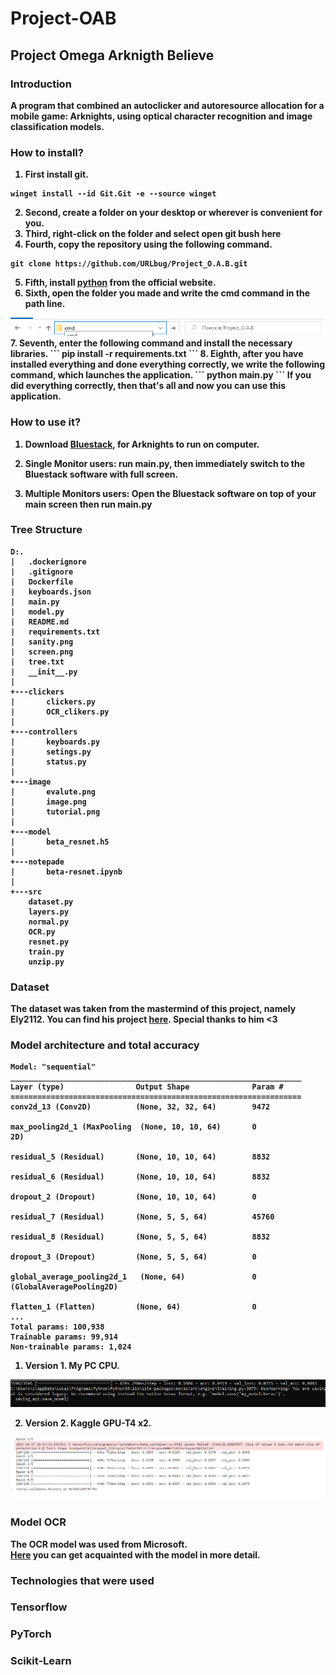 # <b>Project-OAB
## <b>Project Omega Arknigth Believe
### <b>Introduction
<b>A program that combined an autoclicker and autoresource allocation for a mobile game: Arknights, using optical character recognition and image classification models.

### <b>How to install?
1. First install git.
```
winget install --id Git.Git -e --source winget
```
2. Second, create a folder on your desktop or wherever is convenient for you.
3. Third, right-click on the folder and select open git bush here
4. Fourth, copy the repository using the following command.
```
git clone https://github.com/URLbug/Project_O.A.B.git
```
5. Fifth, install <a href="https://www.python.org/">python</a> from the official website.
6. Sixth, open the folder you made and write the cmd command in the path line.
<img src="./image/tutorial.png">
7. Seventh, enter the following command and install the necessary libraries.
```
pip install -r requirements.txt
```
8. Eighth, after you have installed everything and done everything correctly, we write the following command, which launches the application.
```
python main.py
```
If you did everything correctly, then that's all and now you can use this application.

### <b>How to use it?
1. Download <a href="https://www.bluestacks.com/download.html">Bluestack</a>, for Arknights to run on computer.

2. Single Monitor users: run main.py, then immediately switch to the Bluestack software with full screen.

3. Multiple Monitors users: Open the Bluestack software on top of your main screen then run main.py

### <b>Tree Structure

    D:.
    |   .dockerignore
    |   .gitignore
    |   Dockerfile
    |   keyboards.json
    |   main.py
    |   model.py
    |   README.md
    |   requirements.txt
    |   sanity.png
    |   screen.png
    |   tree.txt
    |   __init__.py
    |   
    +---clickers
    |       clickers.py
    |       OCR_clikers.py         
    |           
    +---controllers
    |       keyboards.py
    |       setings.py
    |       status.py          
    |           
    +---image
    |       evalute.png
    |       image.png
    |       tutorial.png
    |       
    +---model
    |       beta_resnet.h5
    |       
    +---notepade
    |       beta-resnet.ipynb
    |       
    +---src
        dataset.py
        layers.py
        normal.py
        OCR.py
        resnet.py
        train.py
        unzip.py

### <b>Dataset
The dataset was taken from the mastermind of this project, namely Ely2112. You can find his project <a href="https://github.com/Ely2112/Arknights-Auto-Clicker/tree/main">here</a>. Special thanks to him <3

### <b>Model architecture and total accuracy
    Model: "sequential"
    _________________________________________________________________
    Layer (type)                Output Shape              Param #   
    =================================================================
    conv2d_13 (Conv2D)          (None, 32, 32, 64)        9472      
                                                                    
    max_pooling2d_1 (MaxPooling  (None, 10, 10, 64)       0         
    2D)                                                             
                                                                    
    residual_5 (Residual)       (None, 10, 10, 64)        8832      
                                                                    
    residual_6 (Residual)       (None, 10, 10, 64)        8832      
                                                                    
    dropout_2 (Dropout)         (None, 10, 10, 64)        0         
                                                                    
    residual_7 (Residual)       (None, 5, 5, 64)          45760     
                                                                    
    residual_8 (Residual)       (None, 5, 5, 64)          8832      
                                                                    
    dropout_3 (Dropout)         (None, 5, 5, 64)          0         
                                                                    
    global_average_pooling2d_1   (None, 64)               0         
    (GlobalAveragePooling2D)                                        
                                                                    
    flatten_1 (Flatten)         (None, 64)                0         
    ...
    Total params: 100,938
    Trainable params: 99,914
    Non-trainable params: 1,024

1. Version 1. My PC CPU.
<img src="./image/evalute.png">

2. Version 2. Kaggle GPU-T4 x2.
<img src="./image/image.png">

### <b>Model OCR
The OCR model was used from Microsoft.  
<a href="https://huggingface.co/microsoft/trocr-base-stage1">Here</a> you can get acquainted with the model in more detail.

### <b>Technologies that were used
### Tensorflow

### PyTorch

### Scikit-Learn
